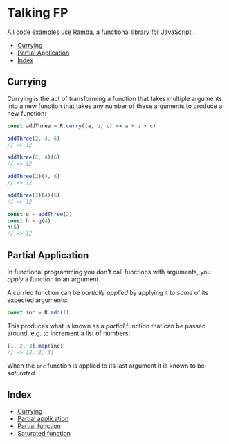 # Talking FP

All code examples use [Ramda](http://ramdajs.com/), a functional library for JavaScript.

- [Currying](#currying)
- [Partial Application](#partial-application)
- [Index](#index)

## Currying

Currying is the act of transforming a function that takes multiple arguments into a new function that takes any number of these arguments to produce a new function:

```js
const addThree = R.curry((a, b, c) => a + b + c)

addThree(2, 4, 6)
// => 12

addThree(2, 4)(6)
// => 12

addThree(2)(4, 6)
// => 12

addThree(2)(4)(6)
// => 12

const g = addThree(2)
const h = g(4)
h(6)
// => 12
```

## Partial Application

In functional programming you don't call functions with arguments, you *apply* a function to an argument.

A curried function can be *partially applied* by applying it to *some* of its expected arguments:

```js
const inc = R.add(1)
```

This produces what is known as a *partial* function that can be passed around, e.g. to increment a list of numbers:

```js
[1, 2, 3].map(inc)
// => [2, 3, 4]
```

When the `inc` function is applied to its last argument it is known to be *saturated*.

## Index

- [Currying](#currying)
- [Partial application](#partial-application)
- [Partial function](#partial-application)
- [Saturated function](#partial-application)
